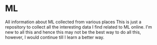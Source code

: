 # ML
All information about ML collected from various places
This is just a repository to collect all the interesting data I find related to ML online.
I'm new to all this and hence this may not be the best way to do all this, however, I would continue till I learn a better way.
